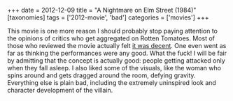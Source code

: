 +++
date = 2012-12-09
title = "A Nightmare on Elm Street (1984)"
[taxonomies]
tags = ['2012-movie', 'bad']
categories = ['movies']
+++

This movie is one more reason I should probably stop paying attention to
the opinions of critics who get aggregated on Rotten Tomatoes. Most of
those who reviewed the movie actually felt [it was decent]. One even
went as far as thinking the performances were any good. What the fuck! I
will be fair by admitting that the concept is actually good: people
getting attacked only when they fall asleep. I also liked some of the
visuals, like the woman who spins around and gets dragged around the room,
defying gravity. Everything else is plain bad, including the extremely
uninspired look and character development of the villain.

  [it was decent]: http://www.rottentomatoes.com/m/nightmare_on_elm_street
